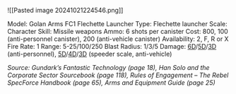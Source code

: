 ![[Pasted image 20241021224546.png]]

Model: Golan Arms FC1 Flechette Launcher
Type: Flechette launcher
Scale: Character
Skill: Missile weapons
Ammo: 6 shots per canister
Cost: 800, 100 (anti-personnel canister), 200 (anti-vehicle canister)
Availability: 2, F, R or X
Fire Rate: 1
Range: 5-25/100/250
Blast Radius: 1/3/5
Damage: <u>6D</u>/<u>5D</u>/<u>3D</u> (anti-personnel), <u>5D</u>/<u>4D</u>/<u>3D</u> (speeder scale, anti-vehicle)


*Source: Gundark’s Fantastic Technology (page 18), Han Solo and the Corporate Sector Sourcebook (page 118), Rules of Engagement – The Rebel SpecForce Handbook (page 65), Arms and Equipment Guide (page 25)*